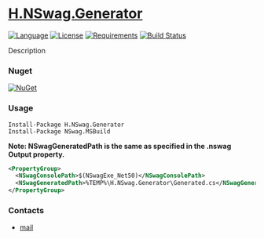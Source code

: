 # [H.NSwag.Generator](https://github.com/HavenDV/H.NSwag.Generator/) 

[![Language](https://img.shields.io/badge/language-C%23-blue.svg?style=flat-square)](https://github.com/HavenDV/H.NSwag.Generator/search?l=C%23&o=desc&s=&type=Code) 
[![License](https://img.shields.io/github/license/HavenDV/H.NSwag.Generator.svg?label=License&maxAge=86400)](LICENSE.md) 
[![Requirements](https://img.shields.io/badge/Requirements-.NET%20Standard%202.0-blue.svg)](https://github.com/dotnet/standard/blob/master/docs/versions/netstandard2.0.md)
[![Build Status](https://github.com/HavenDV/H.NSwag.Generator/workflows/.NET/badge.svg?branch=master)](https://github.com/HavenDV/H.NSwag.Generator/actions?query=workflow%3A%22.NET%22)

Description

### Nuget

[![NuGet](https://img.shields.io/nuget/dt/H.NSwag.Generator.svg?style=flat-square&label=H.NSwag.Generator)](https://www.nuget.org/packages/H.NSwag.Generator/)


### Usage

```
Install-Package H.NSwag.Generator
Install-Package NSwag.MSBuild
```

**Note: NSwagGeneratedPath is the same as specified in the .nswag Output property.**
```xml
<PropertyGroup>
  <NSwagConsolePath>$(NSwagExe_Net50)</NSwagConsolePath>
  <NSwagGeneratedPath>%TEMP%\H.NSwag.Generator\Generated.cs</NSwagGeneratedPath>
</PropertyGroup>
```

### Contacts
* [mail](mailto:havendv@gmail.com)
